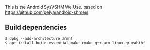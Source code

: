 This is the Android SysVSHM We Use. based on https://github.com/pelya/android-shmem

## Build dependencies

    $ dpkg --add-architecture armhf
    $ apt install build-essential make cmake g++-arm-linux-gnueabihf

